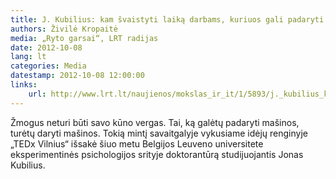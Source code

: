 ```yaml
---
title: J. Kubilius: kam švaistyti laiką darbams, kuriuos gali padaryti mašinos?
authors: Živilė Kropaitė
media: „Ryto garsai“, LRT radijas
date: 2012-10-08
lang: lt
categories: Media
datestamp: 2012-10-08 12:00:00
links:
    url: http://www.lrt.lt/naujienos/mokslas_ir_it/1/5893/j._kubilius_kam_svaistyti_laika_darbams_kuriuos_gali_padaryti_masinos_
---
```


Žmogus neturi būti savo kūno vergas. Tai, ką galėtų padaryti mašinos, turėtų daryti mašinos. Tokią mintį savaitgalyje vykusiame idėjų renginyje „TEDx Vilnius“ išsakė šiuo metu Belgijos Leuveno  universitete eksperimentinės psichologijos srityje doktorantūrą studijuojantis Jonas Kubilius.
